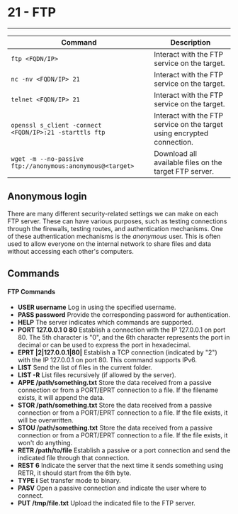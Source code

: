 # 21 - FTP

***

| **Command**                                               | **Description**                                                         |
| --------------------------------------------------------- | ----------------------------------------------------------------------- |
| `ftp <FQDN/IP>`                                           | Interact with the FTP service on the target.                            |
| `nc -nv <FQDN/IP> 21`                                     | Interact with the FTP service on the target.                            |
| `telnet <FQDN/IP> 21`                                     | Interact with the FTP service on the target.                            |
| `openssl s_client -connect <FQDN/IP>:21 -starttls ftp`    | Interact with the FTP service on the target using encrypted connection. |
| `wget -m --no-passive ftp://anonymous:anonymous@<target>` | Download all available files on the target FTP server.                  |

## Anonymous login

There are many different security-related settings we can make on each FTP server. These can have various purposes, such as testing connections through the firewalls, testing routes, and authentication mechanisms. One of these authentication mechanisms is the _anonymous_ user. This is often used to allow everyone on the internal network to share files and data without accessing each other's computers.

## Commands

#### FTP Commands

* **USER username** Log in using the specified username.
* **PASS password** Provide the corresponding password for authentication.
* **HELP** The server indicates which commands are supported.
* **PORT 127.0.0.1 0 80** Establish a connection with the IP 127.0.0.1 on port 80. The 5th character is "0", and the 6th character represents the port in decimal or can be used to express the port in hexadecimal.
* **EPRT |2|127.0.0.1|80|** Establish a TCP connection (indicated by "2") with the IP 127.0.0.1 on port 80. This command supports IPv6.
* **LIST** Send the list of files in the current folder.
* **LIST -R** List files recursively (if allowed by the server).
* **APPE /path/something.txt** Store the data received from a passive connection or from a PORT/EPRT connection to a file. If the filename exists, it will append the data.
* **STOR /path/something.txt** Store the data received from a passive connection or from a PORT/EPRT connection to a file. If the file exists, it will be overwritten.
* **STOU /path/something.txt** Store the data received from a passive connection or from a PORT/EPRT connection to a file. If the file exists, it won't do anything.
* **RETR /path/to/file** Establish a passive or a port connection and send the indicated file through that connection.
* **REST 6** Indicate the server that the next time it sends something using RETR, it should start from the 6th byte.
* **TYPE i** Set transfer mode to binary.
* **PASV** Open a passive connection and indicate the user where to connect.
* **PUT /tmp/file.txt** Upload the indicated file to the FTP server.
